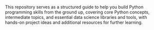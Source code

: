 This repository serves as a structured guide to help you build Python programming skills from the ground up, covering core Python concepts, intermediate topics, and essential data science libraries and tools, with hands-on project ideas and additional resources for further learning.
